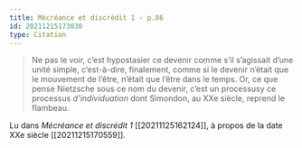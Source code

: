 ```yaml
---
title: Mécréance et discrédit 1 - p.86
id: 20211215173030
type: Citation
---
```


> Ne pas le voir, c’est hypostasier ce devenir comme s’il s’agissait d’une unité simple, c’est-à-dire, finalement, comme si le devenir n’était que le mouvement de l’être, n’était que l’être dans le temps. Or, ce que pense Nietzsche sous ce nom du devenir, c’est un processusy ce processus *d'individuation* dont Simondon, au XXe siècle, reprend le flambeau.

Lu dans *Mécréance et discrédit 1* [[20211125162124]], à propos de la date XXe siècle [[20211215170559]].